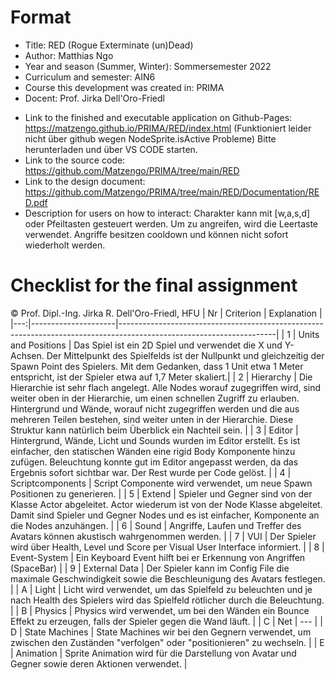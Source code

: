# Format

  - Title: RED (Rogue Exterminate (un)Dead)
  - Author: Matthias Ngo
  - Year and season (Summer, Winter): Sommersemester 2022
  - Curriculum and semester: AIN6
  - Course this development was created in: PRIMA
  - Docent: Prof. Jirka Dell'Oro-Friedl
  * Link to the finished and executable application on Github-Pages: https://matzengo.github.io/PRIMA/RED/index.html (Funktioniert leider nicht über github wegen NodeSprite.isActive Probleme) Bitte herunterladen und über VS CODE starten.
  * Link to the source code: https://github.com/Matzengo/PRIMA/tree/main/RED
  * Link to the design document: https://github.com/Matzengo/PRIMA/tree/main/RED/Documentation/RED.pdf
  * Description for users on how to interact: Charakter kann mit [w,a,s,d] oder Pfeiltasten gesteuert werden. Um zu angreifen, wird die Leertaste verwendet. Angriffe besitzen cooldown und können nicht sofort wiederholt werden.


# Checklist for the final assignment

© Prof. Dipl.-Ing. Jirka R. Dell'Oro-Friedl, HFU
| Nr | Criterion | Explanation |
|---:|---------------------|---------------------------------------------------------------------------------------------------------------------|
| 1 | Units and Positions | Das Spiel ist ein 2D Spiel und verwendet die X und Y-Achsen. Der Mittelpunkt des Spielfelds ist der Nullpunkt und gleichzeitig der Spawn Point des Spielers. Mit dem Gedanken, dass 1 Unit etwa 1 Meter entspricht, ist der Spieler etwa auf 1,7 Meter skaliert.|
| 2 | Hierarchy | Die Hierarchie ist sehr flach angelegt. Alle Nodes worauf zugegriffen wird, sind weiter oben in der Hierarchie, um einen schnellen Zugriff zu erlauben. Hintergrund und Wände, worauf nicht zugegriffen werden und die aus mehreren Teilen bestehen, sind weiter unten in der Hierarchie. Diese Struktur kann natürlich beim Überblick ein Nachteil sein. |
| 3 | Editor | Hintergrund, Wände, Licht und Sounds wurden im Editor erstellt. Es ist einfacher, den statischen Wänden eine rigid Body Komponente hinzu zufügen. Beleuchtung konnte gut im Editor angepasst werden, da das Ergebnis sofort sichtbar war. Der Rest wurde per Code gelöst. |
| 4 | Scriptcomponents | Script Componente wird verwendet, um neue Spawn Positionen zu generieren. |
| 5 | Extend | Spieler und Gegner sind von der Klasse Actor abgeleitet. Actor wiederum ist von der Node Klasse abgeleitet. Damit sind Spieler und Gegner Nodes und es ist einfacher, Komponente an die Nodes anzuhängen. |
| 6 | Sound | Angriffe, Laufen und Treffer des Avatars können akustisch wahrgenommen werden. |
| 7 | VUI | Der Spieler wird über Health, Level und Score per Visual User Interface informiert. |
| 8 | Event-System | Ein Keyboard Event hilft bei er Erkennung von Angriffen (SpaceBar) |
| 9 | External Data | Der Spieler kann im Config File die maximale Geschwindigkeit sowie die Beschleunigung des Avatars festlegen. |
| A | Light | Licht wird verwendet, um das Spielfeld zu beleuchten und je nach Health des Spielers wird das Spielfeld rötlicher durch die Beleuchtung. |
| B | Physics | Physics wird verwendet, um bei den Wänden ein Bounce Effekt zu erzeugen, falls der Spieler gegen die Wand läuft. |
| C | Net | --- |
| D | State Machines | State Machines wir bei den Gegnern verwendet, um zwischen den Zuständen "verfolgen" oder "positionieren" zu wechseln. |
| E | Animation | Sprite Animation wird für die Darstellung von Avatar und Gegner sowie deren Aktionen verwendet. |